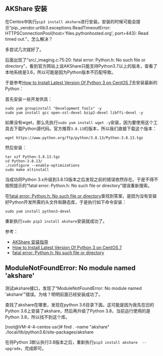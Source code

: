 ## AKShare 安装

在Centos中执行`pip3 install akshare`进行安装。安装的时候可能会提示“pip._vendor.urllib3.exceptions.ReadTimeoutError: HTTPSConnectionPool(host='files.pythonhosted.org', port=443): Read timed out.”，怎么解决？

多尝试几次就好了。

后面出现了“src/_imaging.c:75:20: fatal error: Python.h: No such file or directory”，看到官方网站上说AKShare只能支持Python3.7以上的版本，查看了本地系统是3.6，所以可能是因为Python版本不匹配导致。

于是参考[How to Install Latest Version Of Python 3 on CentOS 7](https://phoenixnap.com/kb/how-to-install-python-3-centos-7)去安装最新的Python：

首先安装一些开发供具：

```
sudo yum groupinstall "Development Tools" -y
sudo yum install gcc open-ssl-devel bzip2-devel libffi-devel -y
```

如果没有wget，那么先执行`sudo yum install wget -y`安装，因为要使用这个工具去下载Python源代码。官方推荐`3.8.13`的版本，所以我们直接下载这个版本：

```
wget https://www.python.org/ftp/python/3.8.13/Python-3.8.13.tgz
```

然后安装：

```
tar xzf Python-3.8.13.tgz
cd Python-3.8.13/
./configure --enable-optimizations
sudo make altinstall
```

当成功将Python 3.x升级到3.8.13版本之后发现之前的错误依然存在。于是不得不按照提示的“fatal error: Python.h: No such file or directory”错误重新搜索。

在[fatal error: Python.h: No such file or directory](https://stackoverflow.com/questions/21530577/fatal-error-python-h-no-such-file-or-directory)查找到答案，是因为没有安装好Python开发所需的头文件和静态库，于是执行如下命令安装：

```
sudo yum install python3-devel
```

重新执行`sudo pip3 install akshare`安装就成功了。


参考：

- [AKShare 安装指导](https://www.akshare.xyz/installation.html)
- [How to Install Latest Version Of Python 3 on CentOS 7](https://phoenixnap.com/kb/how-to-install-python-3-centos-7)
- [fatal error: Python.h: No such file or directory](https://stackoverflow.com/questions/21530577/fatal-error-python-h-no-such-file-or-directory)


## ModuleNotFoundError: No module named 'akshare'

测试akshare接口，发现了“ModuleNotFoundError: No module named 'akshare'”错误。为啥？明明前面已经安装成功了。

查找了akshare在哪里，发现在python 3.6目录下面。这可能是因为我先在旧的Python 3.6上安装了akshare，然后再升级了Python 3.8，当前运行使用的是Python 3.8，所以找不到这个库。

[root@VM-4-4-centos usr]# find . -name "akshare"
./local/lib/python3.6/site-packages/akshare

在将Python 3默认执行3.8版本之后，重新执行`pip3 install akshare  --upgrade`，完成即可。